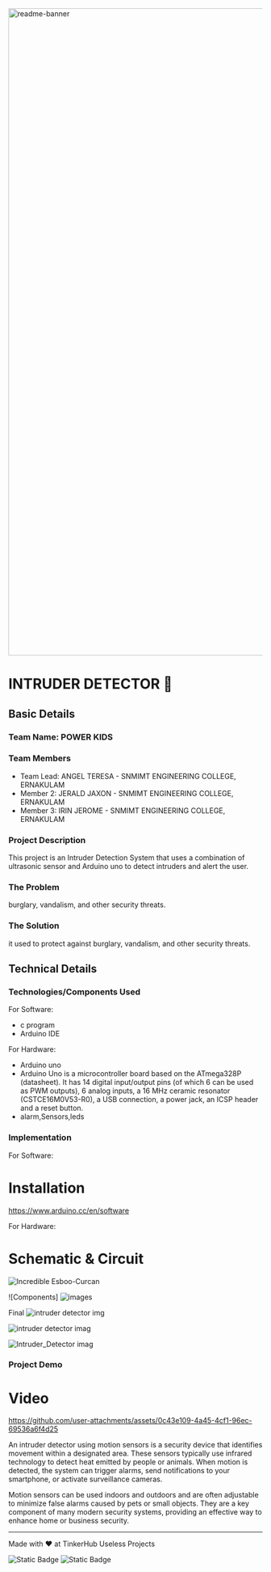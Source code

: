 <img width="1280" alt="readme-banner" src="https://github.com/user-attachments/assets/35332e92-44cb-425b-9dff-27bcf1023c6c">

# INTRUDER DETECTOR 🎯


## Basic Details
### Team Name: POWER KIDS


### Team Members
- Team Lead: ANGEL TERESA - SNMIMT ENGINEERING COLLEGE, ERNAKULAM
- Member 2: JERALD JAXON - SNMIMT ENGINEERING COLLEGE, ERNAKULAM
- Member 3: IRIN JEROME - SNMIMT ENGINEERING COLLEGE, ERNAKULAM

### Project Description
This project is an Intruder Detection System that uses a combination of ultrasonic sensor and Arduino uno to detect intruders and alert the user.

### The Problem 
burglary, vandalism, and other security threats.

### The Solution 
it used to protect against burglary, vandalism, and other security threats.

## Technical Details
### Technologies/Components Used
For Software:
- c program
- Arduino IDE

For Hardware:
- Arduino uno
- Arduino Uno is a microcontroller board based on the ATmega328P (datasheet). It has 14 digital input/output pins (of which 6 can be used as PWM outputs), 6 analog inputs, a 16 MHz ceramic resonator (CSTCE16M0V53-R0), a USB connection, a power jack, an ICSP header and a reset button.
- alarm,Sensors,leds

### Implementation
For Software:
# Installation
https://www.arduino.cc/en/software

For Hardware:

# Schematic & Circuit
![Incredible Esboo-Curcan](https://github.com/user-attachments/assets/08183323-36fe-4c1a-bd77-b6d8f253a8e4)



![Components]
![images](https://github.com/user-attachments/assets/ab470973-7b3e-4b24-940d-cd1b0888c800)

Final
![intruder detector img](https://github.com/user-attachments/assets/296ec4e3-7823-44cb-a533-9ed401d04935)

![intruder detector imag](https://github.com/user-attachments/assets/9ca00715-16d0-408f-bd07-1d95d9376ae8)

![Intruder_Detector imag](https://github.com/user-attachments/assets/a7cec464-7e51-432d-9e87-06640ed61479)

### Project Demo
# Video

https://github.com/user-attachments/assets/0c43e109-4a45-4cf1-96ec-69536a6f4d25



An intruder detector using motion sensors is a security device that identifies movement within a designated area. These sensors typically use infrared technology to detect heat emitted by people or animals. When motion is detected, the system can trigger alarms, send notifications to your smartphone, or activate surveillance cameras.

Motion sensors can be used indoors and outdoors and are often adjustable to minimize false alarms caused by pets or small objects. They are a key component of many modern security systems, providing an effective way to enhance home or business security.

---
Made with ❤️ at TinkerHub Useless Projects 

![Static Badge](https://img.shields.io/badge/TinkerHub-24?color=%23000000&link=https%3A%2F%2Fwww.tinkerhub.org%2F)
![Static Badge](https://img.shields.io/badge/UselessProject--24-24?link=https%3A%2F%2Fwww.tinkerhub.org%2Fevents%2FQ2Q1TQKX6Q%2FUseless%2520Projects)
